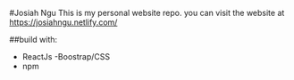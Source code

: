 #Josiah Ngu
This is my personal website repo. you can visit the website at https://josiahngu.netlify.com/

##build with:
- ReactJs
-Boostrap/CSS
- npm

